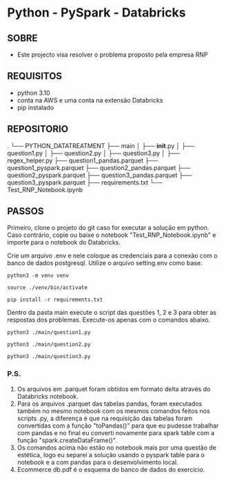 # Python - PySpark - Databricks

## SOBRE

- Este projecto visa resolver o problema proposto pela empresa RNP

## REQUISITOS

- python 3.10
- conta na AWS e uma conta na extensão Databricks
- pip instalado

## REPOSITORIO

.
└── PYTHON_DATATREATMENT
├── main
│ ├── **init**.py
│ ├── question1.py
│ ├── question2.py
│ ├── question3.py
│ ├── regex_helper.py
├── question1_pandas.parquet
├── question1_pyspark.parquet
├── question2_pandas.parquet
├── question2_pyspark.parquet
├── question3_pandas.parquet
├── question3_pyspark.parquet
├── requirements.txt
└── Test_RNP_Notebook.ipynb

## PASSOS

Primeiro, clone o projeto do git caso for executar a solução em python. Caso contrário, copie ou baixe o notebook "Test_RNP_Notebook.ipynb" e importe para o notebook do Databricks.

Crie um arquivo .env e nele coloque as credenciais para a conexão com o banco de dados postgresql. Utilize o arquivo setting.env como base.

```
python3 -m venv venv
```

```
source ./venv/bin/activate
```

```
pip install -r requirements.txt
```

Dentro da pasta main execute o script das questões 1, 2 e 3 para obter as respostas dos problemas. Execute-os apenas com o comandos abaixo.

```
python3 ./main/question1.py
```

```
python3 ./main/question2.py
```

```
python3 ./main/question3.py
```

### P.S.

1. Os arquivos em .parquet foram obtidos em formato delta através do Databricks notebook.
2. Para os arquivos .parquet das tabelas pandas, foram executados também no mesmo notebook com os mesmos comandos feitos nos scripts .py, a diferença é que na requisição das tabelas foram convertidas com a função "toPandas()" para que eu pudesse trabalhar com pandas e no final eu converti novamente para spark table com a função "spark.createDataFrame()".
3. Os comandos acima não estão no notebook mais por uma questão de estética, logo eu separei a solução usando o pyspark table para o notebook e a com pandas para o desenvolvimento local.
4. Ecommerce db.pdf é o esquema do banco de dados do exercício.
